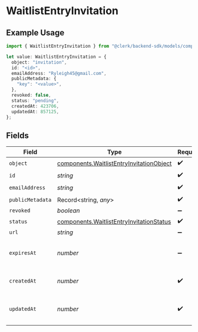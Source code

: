 # WaitlistEntryInvitation

## Example Usage

```typescript
import { WaitlistEntryInvitation } from "@clerk/backend-sdk/models/components";

let value: WaitlistEntryInvitation = {
  object: "invitation",
  id: "<id>",
  emailAddress: "Ryleigh45@gmail.com",
  publicMetadata: {
    "key": "<value>",
  },
  revoked: false,
  status: "pending",
  createdAt: 423706,
  updatedAt: 857125,
};
```

## Fields

| Field                                                                                                | Type                                                                                                 | Required                                                                                             | Description                                                                                          | Example                                                                                              |
| ---------------------------------------------------------------------------------------------------- | ---------------------------------------------------------------------------------------------------- | ---------------------------------------------------------------------------------------------------- | ---------------------------------------------------------------------------------------------------- | ---------------------------------------------------------------------------------------------------- |
| `object`                                                                                             | [components.WaitlistEntryInvitationObject](../../models/components/waitlistentryinvitationobject.md) | :heavy_check_mark:                                                                                   | N/A                                                                                                  |                                                                                                      |
| `id`                                                                                                 | *string*                                                                                             | :heavy_check_mark:                                                                                   | N/A                                                                                                  |                                                                                                      |
| `emailAddress`                                                                                       | *string*                                                                                             | :heavy_check_mark:                                                                                   | N/A                                                                                                  |                                                                                                      |
| `publicMetadata`                                                                                     | Record<string, *any*>                                                                                | :heavy_check_mark:                                                                                   | N/A                                                                                                  |                                                                                                      |
| `revoked`                                                                                            | *boolean*                                                                                            | :heavy_minus_sign:                                                                                   | N/A                                                                                                  | false                                                                                                |
| `status`                                                                                             | [components.WaitlistEntryInvitationStatus](../../models/components/waitlistentryinvitationstatus.md) | :heavy_check_mark:                                                                                   | N/A                                                                                                  | pending                                                                                              |
| `url`                                                                                                | *string*                                                                                             | :heavy_minus_sign:                                                                                   | N/A                                                                                                  |                                                                                                      |
| `expiresAt`                                                                                          | *number*                                                                                             | :heavy_minus_sign:                                                                                   | Unix timestamp of expiration.<br/>                                                                   |                                                                                                      |
| `createdAt`                                                                                          | *number*                                                                                             | :heavy_check_mark:                                                                                   | Unix timestamp of creation.<br/>                                                                     |                                                                                                      |
| `updatedAt`                                                                                          | *number*                                                                                             | :heavy_check_mark:                                                                                   | Unix timestamp of last update.<br/>                                                                  |                                                                                                      |
